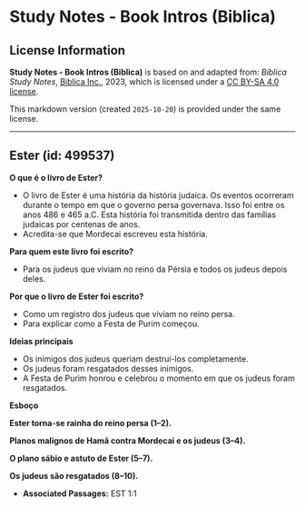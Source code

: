 # Study Notes - Book Intros (Biblica)

## License Information

**Study Notes - Book Intros (Biblica)** is based on and adapted from: _Biblica Study Notes_, [Biblica Inc.](https://www.biblica.com/), 2023, which is licensed under a [CC BY-SA 4.0 license](https://creativecommons.org/licenses/by-sa/4.0/legalcode.en).

This markdown version (created `2025-10-20`) is provided under the same license.



--------------------------------

## Ester (id: 499537)

**O que é o livro de Ester?**

* O livro de Ester é uma história da história judaica. Os eventos ocorreram durante o tempo em que o governo persa governava. Isso foi entre os anos 486 e 465 a.C. Esta história foi transmitida dentro das famílias judaicas por centenas de anos.
* Acredita\-se que Mordecai escreveu esta história.

**Para quem este livro foi escrito?**

* Para os judeus que viviam no reino da Pérsia e todos os judeus depois deles.

**Por que o livro de Ester foi escrito?**

* Como um registro dos judeus que viviam no reino persa.
* Para explicar como a Festa de Purim começou.

**Ideias principais**

* Os inimigos dos judeus queriam destruí\-los completamente.
* Os judeus foram resgatados desses inimigos.
* A Festa de Purim honrou e celebrou o momento em que os judeus foram resgatados.

**Esboço**

**Ester torna\-se rainha do reino persa (1–2\).**

**Planos malignos de Hamã contra Mordecai e os judeus (3–4\).**

**O plano sábio e astuto de Ester (5–7\).**

**Os judeus são resgatados (8–10\).**

* **Associated Passages:** EST 1:1

